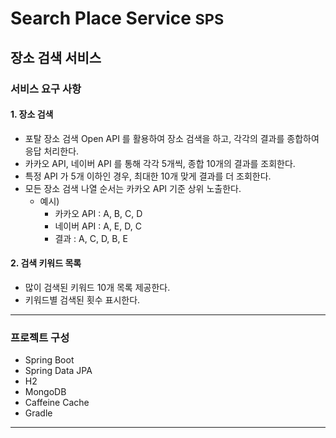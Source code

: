 # Search Place Service <small>SPS</small>
## 장소 검색 서비스
### 서비스 요구 사항
#### 1. 장소 검색
- 포탈 장소 검색 Open API 를 활용하여 장소 검색을 하고, 각각의 결과를 종합하여 응답 처리한다.
- 카카오 API, 네이버 API 를 통해 각각 5개씩, 종합 10개의 결과를 조회한다.
- 특정 API 가 5개 이하인 경우, 최대한 10개 맞게 결과를 더 조회한다.
- 모든 장소 검색 나열 순서는 카카오 API 기준 상위 노출한다.
  - 예시)
    - 카카오 API : A, B, C, D
    - 네이버 API : A, E, D, C
    - 결과 : A, C, D, B, E

#### 2. 검색 키워드 목록
- 많이 검색된 키워드 10개 목록 제공한다.
- 키워드별 검색된 횟수 표시한다.

---

### 프로젝트 구성
- Spring Boot
- Spring Data JPA
- H2
- MongoDB
- Caffeine Cache
- Gradle

---
